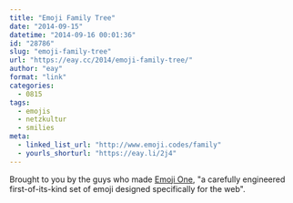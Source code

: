 ```yaml
---
title: "Emoji Family Tree"
date: "2014-09-15"
datetime: "2014-09-16 00:01:36"
id: "28786"
slug: "emoji-family-tree"
url: "https://eay.cc/2014/emoji-family-tree/"
author: "eay"
format: "link"
categories:
  - 0815
tags:
  - emojis
  - netzkultur
  - smilies
meta:
  - linked_list_url: "http://www.emoji.codes/family"
  - yourls_shorturl: "https://eay.li/2j4"
---
```


Brought to you by the guys who made [Emoji One](http://www.emojione.com/), "a carefully engineered first-of-its-kind set of emoji designed specifically for the web".
